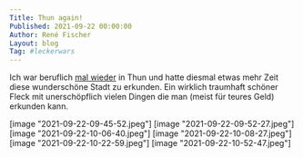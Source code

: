 ```yaml
---
Title: Thun again!
Published: 2021-09-22 00:00:00
Author: René Fischer
Layout: blog
Tag: #leckerwars
---
```

Ich war beruflich [mal wieder](/2017-10-26-am-thuner-see) in Thun und hatte diesmal etwas mehr Zeit diese wunderschöne Stadt zu erkunden. Ein wirklich traumhaft schöner Fleck mit unerschöpflich vielen Dingen die man (meist für teures Geld) erkunden kann.

[image  "2021-09-22-09-45-52.jpeg"]
[image  "2021-09-22-09-52-27.jpeg"]
[image  "2021-09-22-10-06-40.jpeg"]
[image  "2021-09-22-10-08-27.jpeg"]
[image  "2021-09-22-10-22-59.jpeg"]
[image  "2021-09-22-10-52-47.jpeg"]